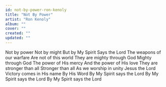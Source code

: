 ```yaml
---
id: not-by-power-ron-kenoly
title: "Not By Power"
artist: "Ron Kenoly"
album: ""
cover: ""
created: ""
updated: ""
---
```


Not by power
Not by might
But by My Spirit
Says the Lord
The weapons of our warfare
Are not of this world
They are mighty through God
Mighty through God
The power of His mercy
And the power of His love
They are stronger than all
Stronger than all
As we worship in unity
Jesus the Lord
Victory comes in His name
By His Word
By My Spirit says the Lord
By My Spirit says the Lord
By My Spirit says the Lord